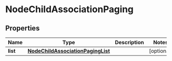 # NodeChildAssociationPaging

## Properties
Name | Type | Description | Notes
------------ | ------------- | ------------- | -------------
**list** | [**NodeChildAssociationPagingList**](NodeChildAssociationPagingList.md) |  |  [optional]
